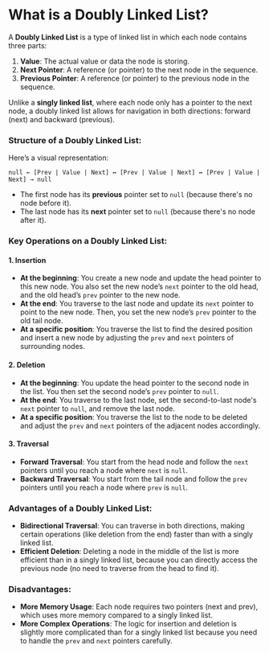 # What is a Doubly Linked List?

A **Doubly Linked List** is a type of linked list in which each node contains three parts:

1. **Value**: The actual value or data the node is storing.
2. **Next Pointer**: A reference (or pointer) to the next node in the sequence.
3. **Previous Pointer**: A reference (or pointer) to the previous node in the sequence.

Unlike a **singly linked list**, where each node only has a pointer to the next node, a doubly linked list allows for navigation in both directions: forward (next) and backward (previous).

### Structure of a Doubly Linked List:

Here’s a visual representation:

```
null ← [Prev | Value | Next] ↔ [Prev | Value | Next] ↔ [Prev | Value | Next] → null
```

- The first node has its **previous** pointer set to `null` (because there's no node before it).
- The last node has its **next** pointer set to `null` (because there's no node after it).

### Key Operations on a Doubly Linked List:

#### 1. **Insertion**

- **At the beginning**: You create a new node and update the head pointer to this new node. You also set the new node’s `next` pointer to the old head, and the old head’s `prev` pointer to the new node.
- **At the end**: You traverse to the last node and update its `next` pointer to point to the new node. Then, you set the new node’s `prev` pointer to the old tail node.
- **At a specific position**: You traverse the list to find the desired position and insert a new node by adjusting the `prev` and `next` pointers of surrounding nodes.

#### 2. **Deletion**

- **At the beginning**: You update the head pointer to the second node in the list. You then set the second node’s `prev` pointer to `null`.
- **At the end**: You traverse to the last node, set the second-to-last node's `next` pointer to `null`, and remove the last node.
- **At a specific position**: You traverse the list to the node to be deleted and adjust the `prev` and `next` pointers of the adjacent nodes accordingly.

#### 3. **Traversal**

- **Forward Traversal**: You start from the head node and follow the `next` pointers until you reach a node where `next` is `null`.
- **Backward Traversal**: You start from the tail node and follow the `prev` pointers until you reach a node where `prev` is `null`.

### Advantages of a Doubly Linked List:

- **Bidirectional Traversal**: You can traverse in both directions, making certain operations (like deletion from the end) faster than with a singly linked list.
- **Efficient Deletion**: Deleting a node in the middle of the list is more efficient than in a singly linked list, because you can directly access the previous node (no need to traverse from the head to find it).

### Disadvantages:

- **More Memory Usage**: Each node requires two pointers (next and prev), which uses more memory compared to a singly linked list.
- **More Complex Operations**: The logic for insertion and deletion is slightly more complicated than for a singly linked list because you need to handle the `prev` and `next` pointers carefully.
